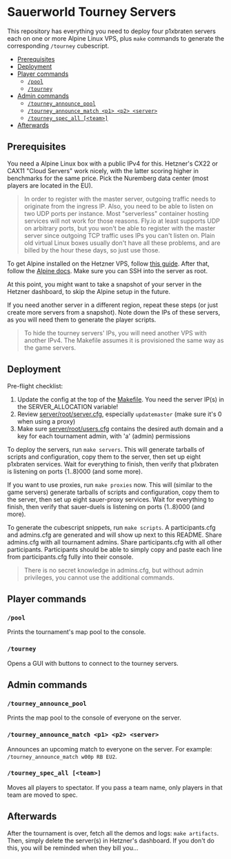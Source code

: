 # Sauerworld Tourney Servers

This repository has everything you need to deploy four p1xbraten servers each on one or more Alpine Linux VPS, plus `make` commands to generate the corresponding `/tourney` cubescript.

- [Prerequisites](#prerequisites)
- [Deployment](#deployment)
- [Player commands](#player-commands)
  - [`/pool`](#pool)
  - [`/tourney`](#tourney)
- [Admin commands](#admin-commands)
  - [`/tourney_announce_pool`](#tourney_announce_pool)
  - [`/tourney_announce_match <p1> <p2> <server>`](#tourney_announce_match-p1-p2-server)
  - [`/tourney_spec_all [<team>]`](#tourney_spec_all-team)
- [Afterwards](#afterwards)

## Prerequisites

You need a Alpine Linux box with a public IPv4 for this. Hetzner's CX22 or CAX11 "Cloud Servers" work nicely, with the latter scoring higher in benchmarks for the same price. Pick the Nuremberg data center (most players are located in the EU).

> In order to register with the master server, outgoing traffic needs to originate from the ingress IP. Also, you need to be able to listen on two UDP ports per instance. Most "serverless" container hosting services will not work for those reasons. Fly.io at least supports UDP on arbitrary ports, but you won't be able to register with the master server since outgoing TCP traffic uses IPs you can't listen on. Plain old virtual Linux boxes usually don't have all these problems, and are billed by the hour these days, so just use those.

To get Alpine installed on the Hetzner VPS, follow [this guide](https://web.archive.org/web/20240720225201/https://lemonsh.moe/blog/alpine-hetzner/). After that, follow the [Alpine docs](https://docs.alpinelinux.org/user-handbook/0.1a/Installing/setup_alpine.html). Make sure you can SSH into the server as root.

At this point, you might want to take a snapshot of your server in the Hetzner dashboard, to skip the Alpine setup in the future.

If you need another server in a different region, repeat these steps (or just create more servers from a snapshot). Note down the IPs of these servers, as you will need them to generate the player scripts.

> To hide the tourney servers' IPs, you will need another VPS with another IPv4. The Makefile assumes it is provisioned the same way as the game servers.

## Deployment

Pre-flight checklist:

1. Update the config at the top of the [Makefile](./Makefile). You need the server IP(s) in the SERVER_ALLOCATION variable!
2. Review [server/root/server.cfg](./server/root/server.cfg), especially `updatemaster` (make sure it's 0 when using a proxy)
3. Make sure [server/root/users.cfg](./server/root/users.cfg) contains the desired auth domain and a key for each tournament admin, with 'a' (admin) permissions

To deploy the servers, run `make servers`. This will generate tarballs of scripts and configuration, copy them to the server, then set up eight p1xbraten services. Wait for everything to finish, then verify that p1xbraten is listening on ports {1..8}000 (and some more).

If you want to use proxies, run `make proxies` now. This will (similar to the game servers) generate tarballs of scripts and configuration, copy them to the server, then set up eight sauer-proxy services. Wait for everything to finish, then verify that sauer-duels is listening on ports {1..8}000 (and more).

To generate the cubescript snippets, run `make scripts`. A participants.cfg and admins.cfg are generated and will show up next to this README. Share admins.cfg with all tournament admins. Share participants.cfg with all other participants. Participants should be able to simply copy and paste each line from participants.cfg fully into their console.

> There is no secret knowledge in admins.cfg, but without admin privileges, you cannot use the additional commands.

## Player commands

### `/pool`

Prints the tournament's map pool to the console.

### `/tourney`

Opens a GUI with buttons to connect to the tourney servers.

## Admin commands

### `/tourney_announce_pool`

Prints the map pool to the console of everyone on the server.

### `/tourney_announce_match <p1> <p2> <server>`

Announces an upcoming match to everyone on the server. For example: `/tourney_announce_match w00p RB EU2`.

### `/tourney_spec_all [<team>]`

Moves all players to spectator. If you pass a team name, only players in that team are moved to spec.

## Afterwards

After the tournament is over, fetch all the demos and logs: `make artifacts`. Then, simply delete the server(s) in Hetzner's dashboard. If you don't do this, you will be reminded when they bill you...
